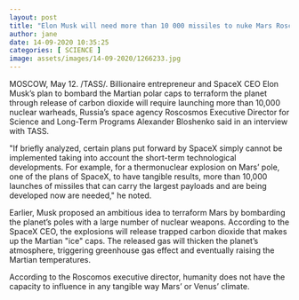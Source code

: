 ```yaml
---
layout: post
title: "Elon Musk will need more than 10 000 missiles to nuke Mars Roscosmos"
author: jane 
date: 14-09-2020 10:35:25 
categories: [ SCIENCE ] 
image: assets/images/14-09-2020/1266233.jpg
---
```

MOSCOW, May 12. /TASS/. Billionaire entrepreneur and SpaceX CEO Elon Musk’s plan to bombard the Martian polar caps to terraform the planet through release of carbon dioxide will require launching more than 10,000 nuclear warheads, Russia’s space agency Roscosmos Executive Director for Science and Long-Term Programs Alexander Bloshenko said in an interview with TASS.

"If briefly analyzed, certain plans put forward by SpaceX simply cannot be implemented taking into account the short-term technological developments. For example, for a thermonuclear explosion on Mars’ pole, one of the plans of SpaceX, to have tangible results, more than 10,000 launches of missiles that can carry the largest payloads and are being developed now are needed," he noted.

Earlier, Musk proposed an ambitious idea to terraform Mars by bombarding the planet’s poles with a large number of nuclear weapons. According to the SpaceX CEO, the explosions will release trapped carbon dioxide that makes up the Martian "ice" caps. The released gas will thicken the planet’s atmosphere, triggering greenhouse gas effect and eventually raising the Martian temperatures.

According to the Roscomos executive director, humanity does not have the capacity to influence in any tangible way Mars’ or Venus’ climate.
